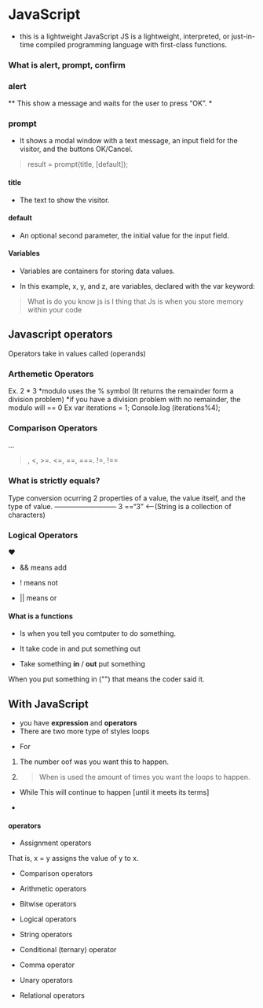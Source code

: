 # JavaScript

* this is a lightweight  JavaScript JS is a lightweight, interpreted, or just-in-time compiled programming
language with first-class functions.

### What is alert, prompt, confirm

### alert

 **  This show a message and waits for the user to press “OK”.
 * 

### prompt

* It shows a modal window with a text message, 
an input field for the visitor, and the buttons OK/Cancel.

 > result = prompt(title, [default]);

#### title

* The text to show the visitor.

#### default

* An optional second parameter, 
the initial value for the input field.

#### Variables

* Variables are containers for storing data values.

- In this example, x, y, and z, are variables, declared with the var keyword:

>What is do you know js is I thing that Js is when you store memory
 within your code 

## Javascript operators
Operators take in values called (operands)
### Arthemetic Operators
Ex. 2 * 3
*modulo uses the % symbol (It returns the remainder form a division problem)
*if you have a division problem with no remainder, the modulo will == 0
Ex var iterations = 1;
Console.log (iterations%4);
### Comparison Operators
…
>, <, >=. <=, ==, ===. !=, !==
### What is strictly equals?
Type conversion ocurring 2 properties of a value, the value itself, and the type of value.
—————————
3 ==“3” <——(String is a collection of characters)
### Logical Operators
:heart:

* && means add

* ! means not

* || means or 



#### What is a functions

 * Is when you tell you comtputer to do something.

* It take code in and put something out

 * Take something **in** / **out** put something

When you put something in ("") that means the coder said it.

## With JavaScript

 * you have **expression** and **operators**
 * There are two  more type of styles loops 
  - For
  1. The number oof was you want this to happen.

  2. > When is used the amount of times you want the loops to happen.

 - While
This will continue to happen [until it meets its terms]


-
#### operators

* Assignment operators

That is, x = y assigns the value of y to x.

* Comparison operators

* Arithmetic operators

* Bitwise operators

* Logical operators

* String operators

* Conditional (ternary) operator

* Comma operator

* Unary operators

* Relational operators